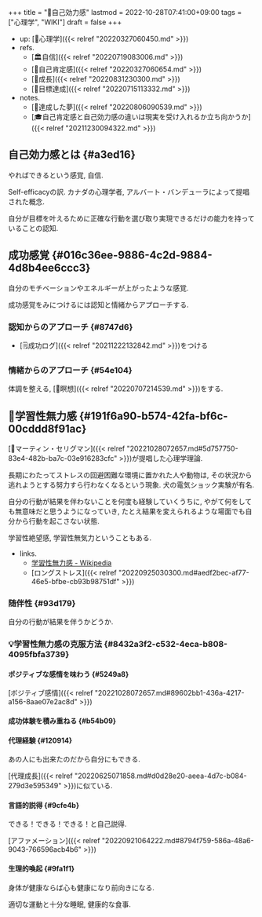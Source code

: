 +++
title = "📝自己効力感"
lastmod = 2022-10-28T07:41:00+09:00
tags = ["心理学", "WIKI"]
draft = false
+++

-   up: [📁心理学]({{< relref "20220327060450.md" >}})
-   refs.
    -   [🏛自信]({{< relref "20220719083006.md" >}})
    -   [📝自己肯定感]({{< relref "20220327060654.md" >}})
    -   [📝成長]({{< relref "20220831230300.md" >}})
    -   [📝目標達成]({{< relref "20220715113332.md" >}})
-   notes.
    -   [🦊達成した夢]({{< relref "20220806090539.md" >}})
    -   [🎓自己肯定感と自己効力感の違いは現実を受け入れるか立ち向かうか]({{< relref "20211230094322.md" >}})


## 自己効力感とは {#a3ed16}

やればできるという感覚, 自信.

Self-efficacyの訳. カナダの心理学者, アルバート・バンデューラによって提唱された概念.

自分が目標を叶えるために正確な行動を選び取り実現できるだけの能力を持っていることの認知.


## 成功感覚 {#016c36ee-9886-4c2d-9884-4d8b4ee6ccc3}

自分のモチベーションやエネルギーが上がったような感覚.

成功感覚をみにつけるには認知と情緒からアプローチする.


### 認知からのアプローチ {#8747d6}

-   [🗒成功ログ]({{< relref "20211222132842.md" >}})をつける


### 情緒からのアプローチ {#54e104}

体調を整える, [📝瞑想]({{< relref "20220707214539.md" >}})をする.


## 📝学習性無力感 {#191f6a90-b574-42fa-bf6c-00cddd8f91ac}

[👨マーティン・セリグマン]({{< relref "20221028072657.md#5d757750-83e4-482b-ba7c-03e916283cfc" >}})が提唱した心理学理論.

長期にわたってストレスの回避困難な環境に置かれた人や動物は, その状況から逃れようとする努力すら行わなくなるという現象. 犬の電気ショック実験が有名.

自分の行動が結果を伴わないことを何度も経験していくうちに, やがて何をしても無意味だと思うようになっていき, たとえ結果を変えられるような場面でも自分から行動を起こさない状態.

学習性絶望感, 学習性無気力ということもある.

-   links.
    -   [学習性無力感 - Wikipedia](https://ja.wikipedia.org/wiki/%E5%AD%A6%E7%BF%92%E6%80%A7%E7%84%A1%E5%8A%9B%E6%84%9F)
    -   [ロングストレス]({{< relref "20220925030300.md#aedf2bec-af77-46e5-bfbe-cb93b98751df" >}})


### 随伴性 {#93d179}

自分の行動が結果を伴うかどうか.


### 💡学習性無力感の克服方法 {#8432a3f2-c532-4eca-b808-4095fbfa3739}


#### ポジティブな感情を味わう {#5249a8}

[ボジティブ感情]({{< relref "20221028072657.md#89602bb1-436a-4217-a156-8aae07e2ac8d" >}})


#### 成功体験を積み重ねる {#b54b09}


#### 代理経験 {#120914}

あの人にも出来たのだから自分にもできる.

[代理成長]({{< relref "20220625071858.md#d0d28e20-aeea-4d7c-b084-279d3e595349" >}})に似ている.


#### 言語的説得 {#9cfe4b}

できる！できる！できる！と自己説得.

[アファメーション]({{< relref "20220921064222.md#8794f759-586a-48a6-9043-766596acb4b6" >}})


#### 生理的喚起 {#9fa1f1}

身体が健康ならば心も健康になり前向きになる.

適切な運動と十分な睡眠, 健康的な食事.
